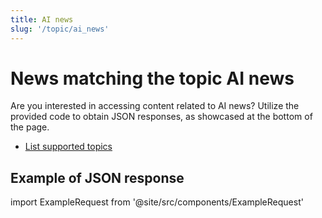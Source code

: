 ```yaml
---
title: AI news
slug: '/topic/ai_news'
---
```


# News matching the topic AI news

Are you interested in accessing content related to AI news? Utilize the provided code to obtain JSON responses, as showcased at the bottom of the page.

- [List supported topics](/get-articles/topics)

## Example of JSON response

import ExampleRequest from '@site/src/components/ExampleRequest'

<ExampleRequest url="https://api.apitube.io/v1/news/articles?limit=2&topic=ai_news"></ExampleRequest>
